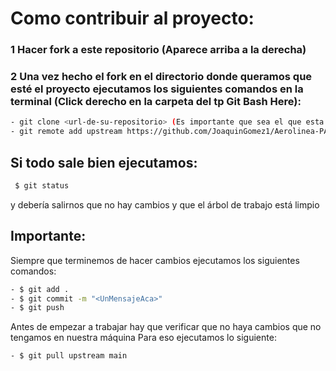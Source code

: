 # Como contribuir al proyecto:
### 1 Hacer fork a este repositorio (Aparece arriba a la derecha)
### 2 Una vez hecho el fork en el directorio donde queramos que esté el proyecto ejecutamos los siguientes comandos en la terminal (Click derecho en la carpeta del tp Git Bash Here):
```bash
- git clone <url-de-su-repositorio> (Es importante que sea el que esta en su cuenta y no el original)
- git remote add upstream https://github.com/JoaquinGomez1/Aerolinea-PAV1-GP07
```

## Si todo sale bien ejecutamos:
```bash
 $ git status
```
y debería salirnos que no hay cambios y que el árbol de trabajo está limpio

## Importante:
Siempre que terminemos de hacer cambios ejecutamos los siguientes comandos:
```bash
- $ git add .
- $ git commit -m "<UnMensajeAca>"
- $ git push
```

Antes de empezar a trabajar hay que verificar que no haya cambios que no tengamos en nuestra máquina
Para eso ejecutamos lo siguiente:
```bash
- $ git pull upstream main
```

